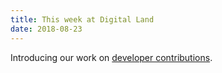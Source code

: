 ```yaml
---
title: This week at Digital Land
date: 2018-08-23
---
```


Introducing our work on [developer contributions](/project/developer-contributions).
